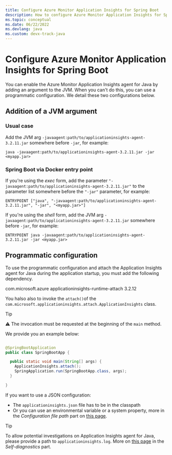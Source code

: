 ```yaml
---
title: Configure Azure Monitor Application Insights for Spring Boot
description: How to configure Azure Monitor Application Insights for Spring Boot applications
ms.topic: conceptual
ms.date: 06/22/2022
ms.devlang: java
ms.custom: devx-track-java
---
```


# Configure Azure Monitor Application Insights for Spring Boot

You can enable the Azure Monitor Application Insights agent for Java by adding an argument to the JVM. When you can't do this, you can use a programmatic configuration. We detail these two configurations below. 

## Addition of a JVM argument 

### Usual case

Add the JVM arg `-javaagent:path/to/applicationinsights-agent-3.2.11.jar` somewhere before `-jar`, for example:

```
java -javaagent:path/to/applicationinsights-agent-3.2.11.jar -jar <myapp.jar>
```

### Spring Boot via Docker entry point

If you're using the *exec* form, add the parameter `"-javaagent:path/to/applicationinsights-agent-3.2.11.jar"` to the parameter list somewhere before the `"-jar"` parameter, for example:

```
ENTRYPOINT ["java", "-javaagent:path/to/applicationinsights-agent-3.2.11.jar", "-jar", "<myapp.jar>"]
```

If you're using the *shell* form, add the JVM arg `-javaagent:path/to/applicationinsights-agent-3.2.11.jar` somewhere before `-jar`, for example:

```
ENTRYPOINT java -javaagent:path/to/applicationinsights-agent-3.2.11.jar -jar <myapp.jar>
```

## Programmatic configuration

To use the programmatic configuration and attach the Application Insights agent for Java during the application startup, you must add the following dependency.

<dependency>
    <groupId>com.microsoft.azure</groupId>
    <artifactId>applicationinsights-runtime-attach</artifactId>
    <version>3.2.12</version>
</dependency>

You halso also to invoke the `attach()`of the `com.microsoft.applicationinsights.attach.ApplicationInsights` class.

> [!TIP]
> ⚠ The invocation  must be requested at the beginning of the `main` method.

We provide you an example below:

```java

@SpringBootApplication
public class SpringBootApp {

  public static void main(String[] args) {
    ApplicationInsights.attach();
    SpringApplication.run(SpringBootApp.class, args);
  }

}
```

If you want to use a JSON configuration: 
* The `applicationinsights.json` file has to be in the classpath
* Or you can use an environmental variable or a system property, more in the _Configuration file path_ part on [this page](../app/java-standalone-config.md).


> [!TIP]
> To allow potential investigations on Application Insights agent for Java, please provide a  path to `applicationinsights.log`. More on [this page](../app/java-standalone-config.md) in the _Self-diagnostics_ part.